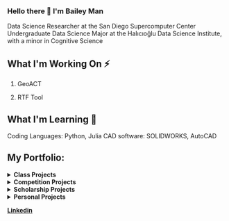 ### Hello there 👋 I'm Bailey Man

Data Science Researcher at the San Diego Supercomputer Center
Undergraduate Data Science Major at the Halıcıoğlu Data Science Institute, with a minor in Cognitive Science

## What I'm Working On ⚡

1. GeoACT

2. RTF Tool

## What I'm Learning 🌱

Coding Languages: Python, Julia
CAD software: SOLIDWORKS, AutoCAD

## My Portfolio:
<details>
  <summary><strong>Class Projects</strong></summary>
  
  1. __CSE 151A: [Reddit Post Popularity] ()__  
</details>

<details>
  <summary><strong>Competition Projects</strong></summary>

  2. __Competition: [COVID Travel Planner] ()__
</details>

<details>
  <summary><strong>Scholarship Projects</strong></summary>
  
  1. __UAPET: [Underwater Animal Pose Estimation and Tracking] ()__
  
  2. __CVA: [Cryospheric Visualization and Analysis] ()__
</details>
  
<details>
  <summary><strong>Personal Projects</strong></summary>
  
  1. __Self: [Windows Spotify miniwindow controls] ()__
</details>


[__Linkedin__](https://www.linkedin.com/in/bailey-man-1414a3144/)

<!--
**Bailey-Man/Bailey-Man** is a ✨ _special_ ✨ repository because its `README.md` (this file) appears on your GitHub profile.

